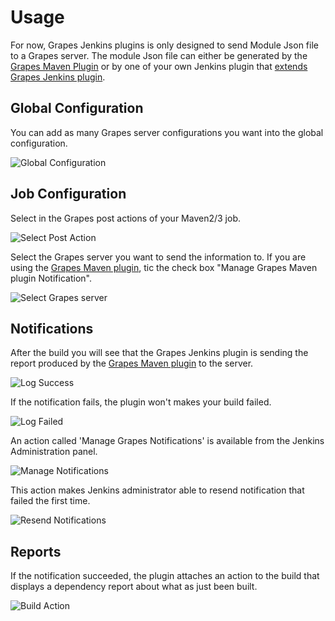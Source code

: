 Usage
============

For now, Grapes Jenkins plugins is only designed to send Module Json file to a Grapes server. The module Json file can either be generated by the [Grapes Maven Plugin] or by one of your own Jenkins plugin that [extends Grapes Jenkins plugin](extend.html).



Global Configuration
--------------------

You can add as many Grapes server configurations you want into the global configuration.

![Global Configuration](global-config.png)




Job Configuration
-----------------

Select in the Grapes post actions of your Maven2/3 job.

![Select Post Action](job-config.png)

Select the Grapes server you want to send the information to.
If you are using the [Grapes Maven plugin], tic the check box "Manage Grapes Maven plugin Notification".

![Select Grapes server](job-config2.png)



Notifications
-------------

After the build you will see that the Grapes Jenkins plugin is sending the report produced by the [Grapes Maven plugin] to the server.

![Log Success](build-logs.png)

If the notification fails, the plugin won't makes your build failed.

![Log Failed](build-logs-failed.png)

An action called 'Manage Grapes Notifications' is available from the Jenkins Administration panel.

![Manage Notifications](manage-resend.png)

This action makes Jenkins administrator able to resend notification that failed the first time.

![Resend Notifications](resend-action.png)




Reports
-------

If the notification succeeded, the plugin attaches an action to the build that displays a dependency report about what as just been built.

![Build Action](build-action.png)

[Grapes Maven plugin]: https://github.com/Axway/Grapes/wiki/Maven-plugin-usage